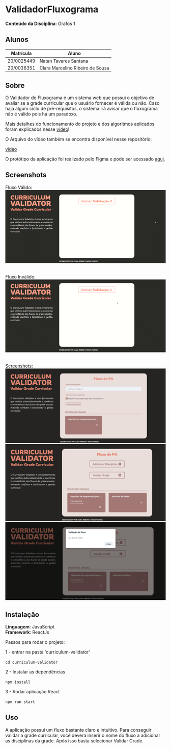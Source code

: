 # ValidadorFluxograma

**Conteúdo da Disciplina**: Grafos 1<br>

## Alunos
|Matrícula | Aluno |
| -- | -- |
| 20/0025449  |  Natan Tavares Santana |
| 20/0036351  |  Clara Marcelino Ribeiro de Sousa |

## Sobre 
O Validador de Fluxograma é um sistema web que possui o objetivo de avaliar se a grade curricular que o usuário fornecer é válida ou não. Caso haja algum ciclo de pré-requisitos, o sistema irá avisar que o fluxograma não é válido pois há um paradoxo.

Mais detalhes do funcionamento do projeto e dos algoritmos aplicados foram explicados nesse [vídeo](https://youtu.be/O7VKb-4Gdy0)!

O Arquivo do vídeo também se encontra disponível nesse repositório:

[video](./apresentacao.mp4)

O protótipo da aplicação foi realizado pelo Figma e pode ser acessado [aqui](https://www.figma.com/proto/gir2PsBWd8JVqQi1xqW2YH/CurriculumValidator?type=design&node-id=5-3&t=y7xUuQouCkwMrvjU-1&scaling=scale-down&page-id=0%3A1&mode=design).

## Screenshots
Fluxo Válido:
<img src="./assets/valido.gif"/><br/><br/>

Fluxo Inválido:
<img src="./assets/invalido.gif"/><br/><br/>

Screenshots:
<img src="./assets/addDisciplina.png"/><br/>
<img src="./assets/disciplinas.png"/><br/>
<img src="./assets/validacao.png"/><br/>

## Instalação 
**Linguagem**: JavaScript<br>
**Framework**: ReactJs<br>

Passos para rodar o projeto:

1 - entrar na pasta 'curriculum-validator'

```cd curriculum-validator ```

2 - Instalar as dependências

```npm install ```

3 - Rodar aplicação React

```npm run start ```

## Uso 
A aplicação possui um fluxo bastante claro e intuitivo. Para conseguir validar a grade curricular, você deverá inserir o nome do fluxo a adicionar as disciplinas da grade. Após isso basta selecionar Validar Grade.




